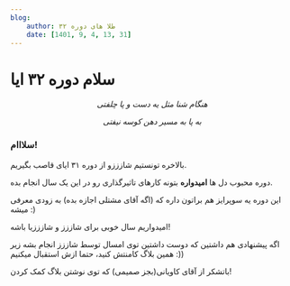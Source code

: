 ```yaml
---
blog:
    author: طلا های دوره ۳۲
    date: [1401, 9, 4, 13, 31]
---
```

# سلام دوره ۳۲ ایا
<p align="center">
<i> هنگام شنا مثل یه دست و پا چلفتی </i>
</p>

<p align="center" >
<i> به پا به مسیر دهن کوسه نیفتی </i>
</p>

### سلااام!

بالاخره تونستیم شازززو از دوره ۳۱ ایای قاصب بگیریم.

دوره محبوب دل ها 
**امیدواره**
 بتونه کارهای تاثیرگذاری رو در این یک سال انجام بده.

این دوره یه سوپرایز هم براتون داره که (اگه آقای مشتلی اجازه بده) به زودی معرفی میشه :)

امیدواریم سال خوبی برای شاززز و شازززیا باشه!

اگه پیشنهادی هم داشتین که دوست داشتین توی امسال توسط شاززز انجام بشه زیر همین بلاگ کامنتش کنید، حتما ازش استقبال میکنیم :))

باتشکر از آقای کاویانی(بجز صمیمی) که توی نوشتن بلاگ کمک کردن!

